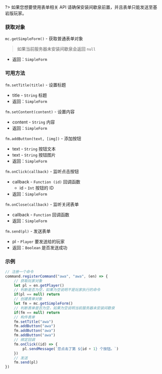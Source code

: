 ?> 如果您想要使用表单相关 API 请确保安装间歇泉前置，并且表单只能发送至基岩版玩家。

### 获取对象
`mc.getSimpleForm()` - 获取普通表单对象  
> 如果当前服务器未安装间歇泉会返回 `null`
- 返回：`SimpleForm`

### 可用方法
`fm.setTitle(title)` - 设置标题
- title - `String` 标题
- 返回：`SimpleForm`

`fm.setContent(content)` - 设置内容
- content - `String` 内容
- 返回：`SimpleForm`

`fm.addButton(text, [img])` - 添加按钮
- text - `String` 按钮文本
- text - `String` 按钮图片
- 返回：`SimpleForm`

`fm.onClick(callback)` - 监听点击按钮
- callback - `Function (id)` 回调函数
  - id - `Int` 按钮的 ID
- 返回：`SimpleForm`

`fm.onClose(callback)` - 监听关闭表单
- callback - `Function` 回调函数
- 返回：`SimpleForm`

`fm.send(pl)` - 发送表单
- pl - `Player` 要发送给的玩家
- 返回：`Boolean` 是否发送成功


### 示例
```javascript
// 注册一个命令
command.registerCommand("awa", "awa", (en) => {
    // 获取玩家对象
    let pl = en.getPlayer()
    // 判断是否为空，如果为空说明不是玩家执行的命令
    if(pl == null) return
    // 创建表单对象
    let fm = mc.getSimpleForm()
    // 判断表单是否为空，如果为空说明当前服务器未安装间歇泉
    if(fm == null) return
    // 构件表单
    fm.setTitle("awa")
    fm.addButton("awa")
    fm.addButton("awa")
    fm.addButton("awa")
    // 绑定回调
    fm.onClick((id) => {
        pl.sendMessage(`您点击了第 ${id + 1} 个按钮。`)
    })
    // 发送
    fm.send(pl)
})
```